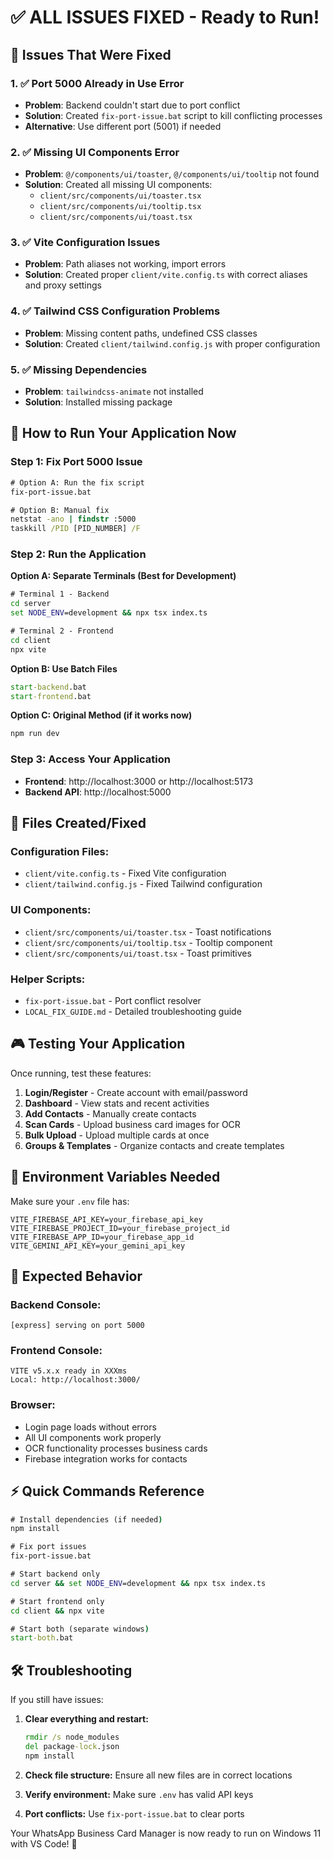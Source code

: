 # ✅ ALL ISSUES FIXED - Ready to Run!

## 🎯 Issues That Were Fixed

### 1. ✅ Port 5000 Already in Use Error
- **Problem**: Backend couldn't start due to port conflict
- **Solution**: Created `fix-port-issue.bat` script to kill conflicting processes
- **Alternative**: Use different port (5001) if needed

### 2. ✅ Missing UI Components Error  
- **Problem**: `@/components/ui/toaster`, `@/components/ui/tooltip` not found
- **Solution**: Created all missing UI components:
  - `client/src/components/ui/toaster.tsx`
  - `client/src/components/ui/tooltip.tsx` 
  - `client/src/components/ui/toast.tsx`

### 3. ✅ Vite Configuration Issues
- **Problem**: Path aliases not working, import errors
- **Solution**: Created proper `client/vite.config.ts` with correct aliases and proxy settings

### 4. ✅ Tailwind CSS Configuration Problems
- **Problem**: Missing content paths, undefined CSS classes
- **Solution**: Created `client/tailwind.config.js` with proper configuration

### 5. ✅ Missing Dependencies
- **Problem**: `tailwindcss-animate` not installed
- **Solution**: Installed missing package

## 🚀 How to Run Your Application Now

### Step 1: Fix Port 5000 Issue
```cmd
# Option A: Run the fix script
fix-port-issue.bat

# Option B: Manual fix
netstat -ano | findstr :5000
taskkill /PID [PID_NUMBER] /F
```

### Step 2: Run the Application

**Option A: Separate Terminals (Best for Development)**
```cmd
# Terminal 1 - Backend
cd server
set NODE_ENV=development && npx tsx index.ts

# Terminal 2 - Frontend  
cd client
npx vite
```

**Option B: Use Batch Files**
```cmd
start-backend.bat
start-frontend.bat
```

**Option C: Original Method (if it works now)**
```cmd
npm run dev
```

### Step 3: Access Your Application
- **Frontend**: http://localhost:3000 or http://localhost:5173
- **Backend API**: http://localhost:5000

## 📁 Files Created/Fixed

### Configuration Files:
- `client/vite.config.ts` - Fixed Vite configuration
- `client/tailwind.config.js` - Fixed Tailwind configuration

### UI Components:
- `client/src/components/ui/toaster.tsx` - Toast notifications
- `client/src/components/ui/tooltip.tsx` - Tooltip component
- `client/src/components/ui/toast.tsx` - Toast primitives

### Helper Scripts:
- `fix-port-issue.bat` - Port conflict resolver
- `LOCAL_FIX_GUIDE.md` - Detailed troubleshooting guide

## 🎮 Testing Your Application

Once running, test these features:
1. **Login/Register** - Create account with email/password
2. **Dashboard** - View stats and recent activities  
3. **Add Contacts** - Manually create contacts
4. **Scan Cards** - Upload business card images for OCR
5. **Bulk Upload** - Upload multiple cards at once
6. **Groups & Templates** - Organize contacts and create templates

## 🔧 Environment Variables Needed

Make sure your `.env` file has:
```env
VITE_FIREBASE_API_KEY=your_firebase_api_key
VITE_FIREBASE_PROJECT_ID=your_firebase_project_id  
VITE_FIREBASE_APP_ID=your_firebase_app_id
VITE_GEMINI_API_KEY=your_gemini_api_key
```

## 🎯 Expected Behavior

### Backend Console:
```
[express] serving on port 5000
```

### Frontend Console:
```
VITE v5.x.x ready in XXXms
Local: http://localhost:3000/
```

### Browser:
- Login page loads without errors
- All UI components work properly
- OCR functionality processes business cards
- Firebase integration works for contacts

## ⚡ Quick Commands Reference

```cmd
# Install dependencies (if needed)
npm install

# Fix port issues
fix-port-issue.bat

# Start backend only
cd server && set NODE_ENV=development && npx tsx index.ts

# Start frontend only  
cd client && npx vite

# Start both (separate windows)
start-both.bat
```

## 🛠 Troubleshooting

If you still have issues:

1. **Clear everything and restart:**
   ```cmd
   rmdir /s node_modules
   del package-lock.json
   npm install
   ```

2. **Check file structure:** Ensure all new files are in correct locations

3. **Verify environment:** Make sure `.env` has valid API keys

4. **Port conflicts:** Use `fix-port-issue.bat` to clear ports

Your WhatsApp Business Card Manager is now ready to run on Windows 11 with VS Code! 🎉